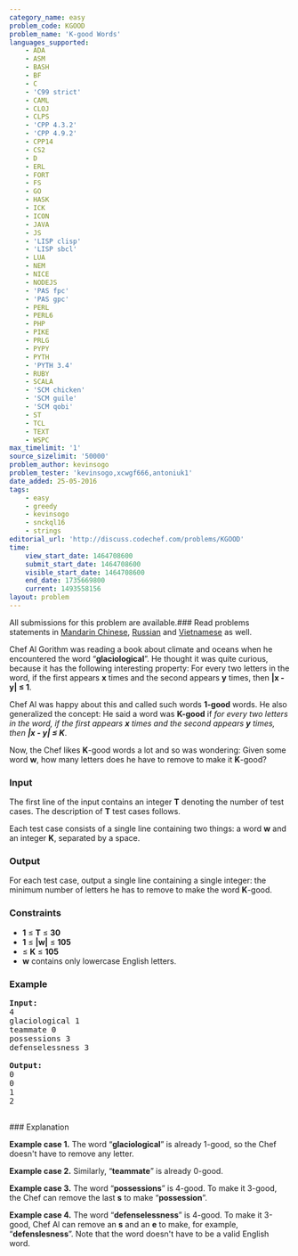 ```yaml
---
category_name: easy
problem_code: KGOOD
problem_name: 'K-good Words'
languages_supported:
    - ADA
    - ASM
    - BASH
    - BF
    - C
    - 'C99 strict'
    - CAML
    - CLOJ
    - CLPS
    - 'CPP 4.3.2'
    - 'CPP 4.9.2'
    - CPP14
    - CS2
    - D
    - ERL
    - FORT
    - FS
    - GO
    - HASK
    - ICK
    - ICON
    - JAVA
    - JS
    - 'LISP clisp'
    - 'LISP sbcl'
    - LUA
    - NEM
    - NICE
    - NODEJS
    - 'PAS fpc'
    - 'PAS gpc'
    - PERL
    - PERL6
    - PHP
    - PIKE
    - PRLG
    - PYPY
    - PYTH
    - 'PYTH 3.4'
    - RUBY
    - SCALA
    - 'SCM chicken'
    - 'SCM guile'
    - 'SCM qobi'
    - ST
    - TCL
    - TEXT
    - WSPC
max_timelimit: '1'
source_sizelimit: '50000'
problem_author: kevinsogo
problem_tester: 'kevinsogo,xcwgf666,antoniuk1'
date_added: 25-05-2016
tags:
    - easy
    - greedy
    - kevinsogo
    - snckql16
    - strings
editorial_url: 'http://discuss.codechef.com/problems/KGOOD'
time:
    view_start_date: 1464708600
    submit_start_date: 1464708600
    visible_start_date: 1464708600
    end_date: 1735669800
    current: 1493558156
layout: problem
---
```

All submissions for this problem are available.###  Read problems statements in [Mandarin Chinese](http://www.codechef.com/download/translated/SNCKQL16/mandarin/KGOOD.pdf), [Russian](http://www.codechef.com/download/translated/SNCKQL16/russian/KGOOD.pdf) and [Vietnamese](http://www.codechef.com/download/translated/SNCKQL16/vietnamese/KGOOD.pdf) as well.

Chef Al Gorithm was reading a book about climate and oceans when he encountered the word “**glaciological**”. He thought it was quite curious, because it has the following interesting property: For every two letters in the word, if the first appears **x** times and the second appears **y** times, then **|x - y| ≤ 1**.

Chef Al was happy about this and called such words **1-good** words. He also generalized the concept: He said a word was **K-good** if _for every two letters in the word, if the first appears **x** times and the second appears **y** times, then **|x - y| ≤ K**_.

Now, the Chef likes **K**-good words a lot and so was wondering: Given some word **w**, how many letters does he have to remove to make it **K**-good?

### Input

The first line of the input contains an integer **T** denoting the number of test cases. The description of **T** test cases follows.

Each test case consists of a single line containing two things: a word **w** and an integer **K**, separated by a space.

### Output

For each test case, output a single line containing a single integer: the minimum number of letters he has to remove to make the word **K**-good.

### Constraints

- **1** ≤ **T** ≤ **30**
- **1** ≤ **|w|** ≤ **105**
- ≤ **K** ≤ **105**
- **w** contains only lowercase English letters.

### Example

<pre><b>Input:</b>
4
glaciological 1
teammate 0
possessions 3
defenselessness 3

<b>Output:</b>
0
0
1
2

</pre>### Explanation
**Example case 1.** The word “**glaciological**” is already 1-good, so the Chef doesn't have to remove any letter.

**Example case 2.** Similarly, “**teammate**” is already 0-good.

**Example case 3.** The word “**possessions**” is 4-good. To make it 3-good, the Chef can remove the last **s** to make “**possession**”.

**Example case 4.** The word “**defenselessness**” is 4-good. To make it 3-good, Chef Al can remove an **s** and an **e** to make, for example, “**defenslesness**”. Note that the word doesn't have to be a valid English word.
